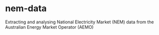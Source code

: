 # nem-data
Extracting and analysing National Electricity Market (NEM) data from the Australian Energy Market Operator (AEMO)
